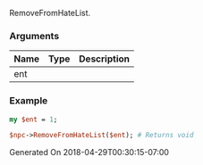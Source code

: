 RemoveFromHateList.
### Arguments
**Name**|**Type**|**Description**
:---|:---|:---
ent||

### Example

```perl
my $ent = 1;

$npc->RemoveFromHateList($ent); # Returns void
```


Generated On 2018-04-29T00:30:15-07:00
